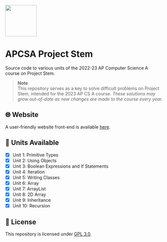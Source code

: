 <p><img src="https://raw.githubusercontent.com/ricky8k/APCSA-ProjectStem/main/icon.png" width="100"></p>

# APCSA Project Stem

Source code to various units of the 2022-23 AP Computer Science A course on Project Stem.

> **Note**  
> This repository serves as a key to solve difficult problems on Project Stem, intended for the 2023 AP CS A course. *These solutions may grow out-of-date as new changes are made to the course every year.*

## 🌐 Website
A user-friendly website front-end is available [here](https://ricky8k.github.io/APCSA-ProjectStem/).
  
## 📃 Units Available
- [X] Unit 1: Primitive Types
- [X] Unit 2: Using Objects
- [X] Unit 3: Boolean Expressions and If Statements
- [X] Unit 4: Iteration
- [X] Unit 5: Writing Classes
- [X] Unit 6: Array
- [X] Unit 7: ArrayList
- [X] Unit 8: 2D Array
- [X] Unit 9: Inheritance
- [X] Unit 10: Recursion

## 📜 License
This repository is licensed under [GPL 3.0](https://raw.githubusercontent.com/ricky8k/APCSA-ProjectStem/main/LICENSE).

